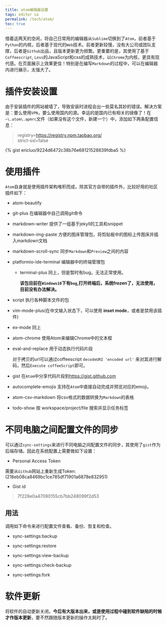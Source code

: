 ```yaml
---
title: atom编辑器设置
tags: editor sa
permalink: /tech/atom/
toc: true
---
```


借着这两天的空闲，将自己日常用的编辑器从`Sublime`切换到了`Atom`，前者基于`Python`的内核，后者基于现代的`Web`技术。前者更新较慢，没有大公司或团队支撑，后者是`Github`出品，且版本更新更为频繁。更重要的是，其使用了基于`Coffeescript`, `Less`的JavaScript和css的成熟技术，以`Chrome`为内核，更具有现代感。在页面展示上效果更佳！特别是在编写`Markdown`的过程中，可以在编辑器内进行展示，太强大了。

# 插件安装设置

由于安装插件的网站被墙了，导致安装时进程会出一些莫名其妙的错误。解决方案是：要么使用`VPN`，要么使用国内的源。幸运的是国内已有相关的镜像了！在 `~\.atom\.apmrc`文件（如果没有这个文件，新建一个）中，添加如下两条配置信息：

> registry=https://registry.npm.taobao.org/  
> strict-ssl=false

{% gist ericluo/9224d6472c38b76e68121528839fdba5 %}

# 使用插件

`Atom`自身就是使用插件架构堆积而成，除其官方自带的插件外，比较好用的社区插件如下：

- atom-beautify

- git-plus 在编辑器中自己调用git命令

- markdown-writer 提供了一组基于jekyll的工具和snippet

- markdown-img-paste 方便的图床管理包，将剪贴板中的图标上传图床并插入markdown文档

- markdown-scroll-sync 同步`Markdown`和`Preview`之间的内容

- platformio-ide-terminal 编辑器中的终端管理包

  - terminal-plus 同上，但是暂时有bug，无法正常使用。

    **该包目前在`Windows10`下有`bug`,打开终端后，系统frozen了，无法使用，目前没有办法解决。**

- script 执行各种脚本文件的包

- vim-mode-plus(在中文输入状态下，可以使用 **inset mode**，或者是禁用该插件)

- ex-mode 同上

- atom-chrome 使用Atom来编辑Chrome中的文本框

- eval-and-replace 用于动态执行代码片段

  对于拷贝的url可以通过coffeescript `decodeURI 'encoded url'` 来对其进行解码，然后`Execute coffeeScript`即可。

- gist 在`Atom`中分享代码片段到<https://gist.github.com>

- autocomplete-emojis 支持在`Atom`中直接自动完成并预览对应的emoji。

- atom-csv-markdown 将csv格式的数据转换为`Markdown`的表格

- todo-show 按 workspace/project/file 搜索并显示任务标签

# 不同电脑之间配置文件的同步

可以通过`sync-settings`来进行不同电脑之间配置文件的同步，其使用了`gist`作为后端存储。因此在系统配置上需要做如下设置：

- Personal Access Token

需要从`Github`网站上重新生成Token: (218eb08ca8469bc1ce785df71901a6878e832951)

- Gist id

> 7f228e0a47090155cb7bb248099f2d53

## 用法

调用如下命令来进行配置文件查看、备份、恢复和检查。

- sync-settings:backup

- sync-settings:restore

- sync-settings:view-backup

- sync-settings:check-backup

- sync-settings:fork

# 软件更新

将软件的自动更新关闭。**今后有大版本出来，或是使用过程中碰到软件缺陷的时候才作版本更新**，要不然跟随版本更新的操作太耗时了。
